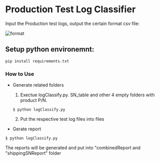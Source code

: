 # Production Test Log Classifier

Input the Production test logs, output the certain format csv file:

![format](https://lh3.googleusercontent.com/pw/ACtC-3d20T9YuhfsFvji7Oy6dJtAuvOcvxcjl3JkSb4qA3TjD-l4Hyj-6y7qD4mbripMHOL0jDDYxMuHb6Tf3hDp-BEy7-nNTB9xbdxDx9IsU90tvmFV7EFAuMEswjeauPm6EvwqZDMkTznx8gOAEIYqcJOFNA=w2338-h574-no?authuser=0)


## Setup python environemnt:

```
pip install requirements.txt
```

### How to Use

* Generate related folders

    1. Exectue logClassify.py. SN_table and other 4 empty folders with product P/N.
    ```
    $ python logClassify.py
    ```
    2. Put the respective test log files into files

* Gerate report
```
$ python logClassify.py
```
The reports will be generated and put into "combinedReport and "shippingSNReport" folder
